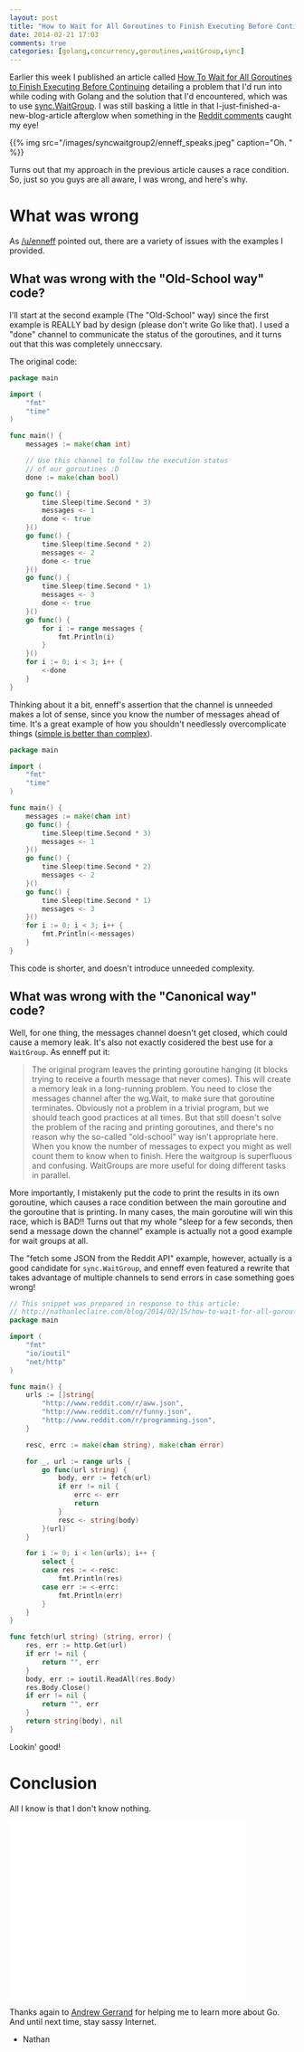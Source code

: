 ```yaml
---
layout: post
title: "How to Wait for All Goroutines to Finish Executing Before Continuing, Part Two:  Fixing My Oops"
date: 2014-02-21 17:03
comments: true
categories: [golang,concurrency,goroutines,waitGroup,sync]
---
```


Earlier this week I published an article called [How To Wait for All Goroutines to Finish Executing Before Continuing](http://nathanleclaire.com/blog/2014/02/15/how-to-wait-for-all-goroutines-to-finish-executing-before-continuing/) detailing a problem that I'd run into while coding with Golang and the solution that I'd encountered, which was to use [sync.WaitGroup](http://golang.org/pkg/sync/#WaitGroup).  I was still basking a little in that I-just-finished-a-new-blog-article afterglow when something in the [Reddit comments](http://www.reddit.com/r/golang/comments/1y3spq/how_to_wait_for_all_goroutines_to_finish/) caught my eye!

{{% img src="/images/syncwaitgroup2/enneff_speaks.jpeg" caption="Oh. " %}}

Turns out that my approach in the previous article causes a race condition.  So, just so you guys are all aware, I was wrong, and here's why.

# What was wrong

As [/u/enneff](http://reddit.com/u/enneff) pointed out, there are a variety of issues with the examples I provided.

## What was wrong with the "Old-School way" code?

I'll start at the second example (The "Old-School" way) since the first example is REALLY bad by design (please don't write Go like that).  I used a "done" channel to communicate the status of the goroutines, and it turns out that this was completely unneccsary.

The original code:

```go
package main

import (
    "fmt"
    "time"
)

func main() {
    messages := make(chan int)

    // Use this channel to follow the execution status
    // of our goroutines :D
    done := make(chan bool)

    go func() {
        time.Sleep(time.Second * 3)
        messages <- 1
        done <- true
    }()
    go func() {
        time.Sleep(time.Second * 2)
        messages <- 2
        done <- true
    }() 
    go func() {
        time.Sleep(time.Second * 1)
        messages <- 3
        done <- true
    }()
    go func() {
        for i := range messages {
            fmt.Println(i)
        }
    }()
    for i := 0; i < 3; i++ {
        <-done
    }
}
```

Thinking about it a bit, enneff's assertion that the channel is unneeded makes a lot of sense, since you know the number of messages ahead of time.  It's a great example of how you shouldn't needlessly overcomplicate things ([simple is better than complex](http://legacy.python.org/dev/peps/pep-0020/)).

```go
package main

import (
	"fmt"
	"time"
)

func main() {
	messages := make(chan int)
	go func() {
		time.Sleep(time.Second * 3)
		messages <- 1
	}()
	go func() {
		time.Sleep(time.Second * 2)
		messages <- 2
	}()
	go func() {
		time.Sleep(time.Second * 1)
		messages <- 3
	}()
	for i := 0; i < 3; i++ {
		fmt.Println(<-messages)
	}
}
```

This code is shorter, and doesn't introduce unneeded complexity.

## What was wrong with the "Canonical way" code?

Well, for one thing, the messages channel doesn't get closed, which could cause a memory leak.  It's also not exactly cosidered the best use for a `WaitGroup`.  As enneff put it:

> The original program leaves the printing goroutine hanging (it blocks trying to receive a fourth message that never comes). This will create a memory leak in a long-running problem. You need to close the messages channel after the wg.Wait, to make sure that goroutine terminates. Obviously not a problem in a trivial program, but we should teach good practices at all times. But that still doesn't solve the problem of the racing and printing goroutines, and there's no reason why the so-called "old-school" way isn't appropriate here. When you know the number of messages to expect you might as well count them to know when to finish. Here the waitgroup is superfluous and confusing. WaitGroups are more useful for doing different tasks in parallel.

More importantly, I mistakenly put the code to print the results in its own goroutine, which causes a race condition between the main goroutine and the goroutine that is printing.  In many cases, the main goroutine will win this race, which is BAD!!  Turns out that my whole "sleep for a few seconds, then send a message down the channel" example is actually not a good example for wait groups at all.

The "fetch some JSON from the Reddit API" example, however, actually is a good candidate for `sync.WaitGroup`, and enneff even featured a rewrite that takes advantage of multiple channels to send errors in case something goes wrong!

```go
// This snippet was prepared in response to this article:
// http://nathanleclaire.com/blog/2014/02/15/how-to-wait-for-all-goroutines-to-finish-executing-before-continuing/
package main

import (
	"fmt"
	"io/ioutil"
	"net/http"
)

func main() {
	urls := []string{
		"http://www.reddit.com/r/aww.json",
		"http://www.reddit.com/r/funny.json",
		"http://www.reddit.com/r/programming.json",
	}

	resc, errc := make(chan string), make(chan error)

	for _, url := range urls {
		go func(url string) {
			body, err := fetch(url)
			if err != nil {
				errc <- err
				return
			}
			resc <- string(body)
		}(url)
	}

	for i := 0; i < len(urls); i++ {
		select {
		case res := <-resc:
			fmt.Println(res)
		case err := <-errc:
			fmt.Println(err)
		}
	}
}

func fetch(url string) (string, error) {
	res, err := http.Get(url)
	if err != nil {
		return "", err
	}
	body, err := ioutil.ReadAll(res.Body)
	res.Body.Close()
	if err != nil {
		return "", err
	}
	return string(body), nil
}
```

Lookin' good!

# Conclusion

All I know is that I don't know nothing.

<iframe width="420" height="315" src="//www.youtube.com/embed/5HtUnubXAO4" frameborder="0" allowfullscreen></iframe>

Thanks again to [Andrew Gerrand](https://twitter.com/enneff) for helping me to learn more about Go.  And until next time, stay sassy Internet.

- Nathan